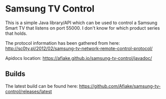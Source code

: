 # Samsung TV Control

This is a simple Java library/API which can be used to control a Samsung Smart TV that listens on port 55000.
I don't know for which product series that holds.

The protocol information has been gathered from here: http://sc0ty.pl/2012/02/samsung-tv-network-remote-control-protocol/

Apidocs location: https://afiake.github.io/samsung-tv-control/javadoc/

## Builds

The latest build can be found here: https://github.com/Afiake/samsung-tv-control/releases/latest